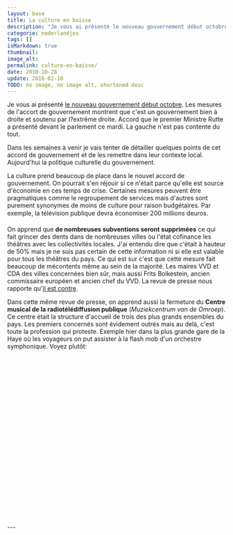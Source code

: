 ```yaml
---
layout: base
title: La culture en baisse
description: "Je vous ai présenté le nouveau gouvernement début octobre. Les mesures de l'accort de gouvernement montrent que c'est un gouvernement bien à droite et soute"
categorie: nederlandjes
tags: []
isMarkdown: true
thumbnail: 
image_alt: 
permalink: culture-en-baisse/
date: 2010-10-28
update: 2016-02-10
TODO: no image, no image alt, shortened desc
---
```


Je vous ai présenté [le nouveau gouvernement début octobre](/en-vrac-et-debut-octobre). Les mesures de l'accort de gouvernement montrent que c'est un gouvernement bien à droite et soutenu par l?extrême droite. Accord que le premier Ministre Rutte a présenté devant le parlement ce mardi. La gauche n'est pas contente du tout.

Dans les semaines à venir je vais tenter de détailler quelques points de cet accord de gouvernement et de les remettre dans leur contexte local. Aujourd'hui la politique culturelle du gouvernement.

La culture prend beaucoup de place dans le nouvel accord de gouvernement. On pourrait s'en réjouir si ce n'était parce qu'elle est source d'économie en ces temps de crise. Certaines mesures peuvent être pragmatiques comme le regroupement de services mais d'autres sont purement synonymes de moins de culture pour raison budgétaires. Par exemple, la télévision publique devra économiser 200 millions deuros.

On apprend que **de nombreuses subventions seront supprimées** ce qui fait grincer des dents dans de nombreuses villes ou l'état cofinance les théâtres avec les collectivités locales. J'ai entendu dire que c'était à hauteur de 50% mais je ne suis pas certain de cette information ni si elle est valable pour tous les théâtres du pays. Ce qui est sur c'est que cette mesure fait beaucoup de mécontents même au sein de la majorité. Les maires VVD et CDA des villes concernées bien sûr, mais aussi Frits Bolkestein, ancien commissaire européen et ancien chef du VVD. La revue de presse nous rapporte qu'[il est contre](http://www.ambafrance-nl.org/france_paysbas/spip.php?article12312).

Dans cette même revue de presse, on apprend aussi la fermeture du **Centre musical de la radiotélédiffusion publique** (*Muziekcentrum van de Omroep*). Ce centre était la structure d'accueil de trois des plus grands ensembles du pays. Les premiers concernés sont évidement outrés mais au delà, c'est toute la profession qui proteste. Exemple hier dans la plus grande gare de la Haye où les voyageurs on put assister à la flash mob d'un orchestre symphonique. Voyez plutôt:

<!-- HTML -->
<div style="text-align:center;">
<object width="480" height="385"><param name="movie" value="http://www.youtube.com/v/uo2664RUw8w?fs=1&amp;hl=nl_NL&amp;color1=0xe1600f&amp;color2=0xfebd01"></param><param name="allowFullScreen" value="true"></param><param name="allowscriptaccess" value="always"></param><embed src="http://www.youtube.com/v/uo2664RUw8w?fs=1&amp;hl=nl_NL&amp;color1=0xe1600f&amp;color2=0xfebd01" type="application/x-shockwave-flash" allowscriptaccess="always" allowfullscreen="true" width="480" height="385"></embed></object>
</div>
<!-- / HTML -->
---
<!-- post notes:
Je vous ai présenté [le nouveau gouvernement début octobre|http://blog.re/me-in-amsterdam/index.php/en-vrac-et-debut-octobre] et c'est ce mardi que le ministre a fait un son discours de politique générale devant l'assemblée. __Mark Rutte__ s'est efforcé de se montrer pragmatique et n'a pas convaincu.
--->
